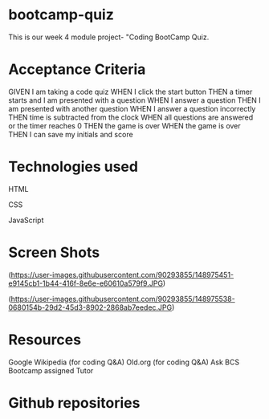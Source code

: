 # bootcamp-quiz

This is our week 4 module project- "Coding BootCamp Quiz.

# Acceptance Criteria

GIVEN I am taking a code quiz
WHEN I click the start button
THEN a timer starts and I am presented with a question
WHEN I answer a question
THEN I am presented with another question
WHEN I answer a question incorrectly
THEN time is subtracted from the clock
WHEN all questions are answered or the timer reaches 0
THEN the game is over
WHEN the game is over
THEN I can save my initials and score

# Technologies used
HTML

CSS 

JavaScript

# Screen Shots
(https://user-images.githubusercontent.com/90293855/148975451-e9145cb1-1b44-416f-8e6e-e60610a579f9.JPG)


(https://user-images.githubusercontent.com/90293855/148975538-0680154b-29d2-45d3-8902-2868ab7eedec.JPG)

# Resources
Google
Wikipedia (for coding Q&A)
Old.org (for coding Q&A)
Ask BCS
Bootcamp assigned Tutor

# Github repositories